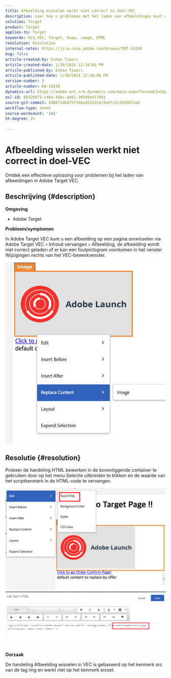 ```yaml
---
title: Afbeelding wisselen werkt niet correct in doel-VEC
description: Leer hoe u problemen met het laden van afbeeldingen kunt oplossen in Adobe Target VEC.
solution: Target
product: Target
applies-to: Target
keywords: KCS,VEC, Target, Swap, image, HTML
resolution: Resolution
internal-notes: https://jira.corp.adobe.com/browse/TNT-34194
bug: false
article-created-by: Eshaa Tiwari
article-created-date: 1/30/2024 12:34:03 PM
article-published-by: Eshaa Tiwari
article-published-date: 1/30/2024 12:38:08 PM
version-number: 3
article-number: KA-19250
dynamics-url: https://adobe-ent.crm.dynamics.com/main.aspx?forceUCI=1&pagetype=entityrecord&etn=knowledgearticle&id=7183e6d5-6bbf-ee11-9079-6045bd006268
exl-id: 0b32b671-c46a-4dbc-ab01-305d9e417861
source-git-commit: 4d8871db475f268ad53522dc9ebfc5c2850853ad
workflow-type: tm+mt
source-wordcount: '141'
ht-degree: 2%

---
```


# Afbeelding wisselen werkt niet correct in doel-VEC


Ontdek een effectieve oplossing voor problemen bij het laden van afbeeldingen in Adobe Target VEC.

## Beschrijving {#description}


<b>Omgeving</b>

- Adobe Target

<b>Probleem/symptomen</b>

In Adobe Target VEC kunt u een afbeelding op een pagina omwisselen via Adobe Target VEC `>`  Inhoud vervangen `>`  Afbeelding, de afbeelding wordt niet correct geladen of er kan een foutpictogram voorkomen in het venster Wijzigingen rechts van het VEC-bewerkvenster.

![](assets/___7283e6d5-6bbf-ee11-9079-6045bd006268___.png)




## Resolutie {#resolution}




Probeer de handeling HTML bewerken in de bovenliggende container te gebruiken door op het menu Selectie uitbreiden te klikken en de waarde van het scriptkenmerk in de HTML-code te vervangen.



![](assets/0776b561-36c2-ec11-983e-0022480ab970.png)![](assets/e63bb087-36c2-ec11-983e-0022480ab970.png)



<b>Oorzaak</b>



De handeling Afbeelding wisselen in VEC is gebaseerd op het kenmerk src van de tag img en werkt niet op het kenmerk srcset.
